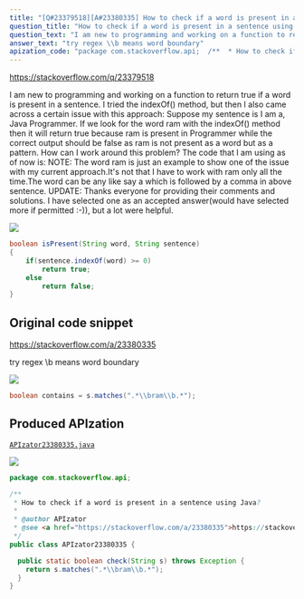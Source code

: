 ```yaml
---
title: "[Q#23379518][A#23380335] How to check if a word is present in a sentence using Java?"
question_title: "How to check if a word is present in a sentence using Java?"
question_text: "I am new to programming and working on a function to return true if a word is present in a sentence. I tried the indexOf() method, but then I also came across a certain issue with this approach: Suppose my sentence is I am a, Java Programmer. If we look for the word ram with the indexOf() method then it will return true because ram is present in Programmer while the correct output should be false as ram is not present as a word but as a pattern. How can I work around this problem? The code that I am using as of now is: NOTE: The word ram is just an example to show one of the issue with my current approach.It's not that I have to work with ram only all the time.The word can be any like say a which is followed by a comma in above sentence. UPDATE: Thanks everyone for providing their comments and solutions. I have selected one as an accepted answer(would have selected more if permitted :-)), but a lot were helpful."
answer_text: "try regex \\b means word boundary"
apization_code: "package com.stackoverflow.api;  /**  * How to check if a word is present in a sentence using Java?  *  * @author APIzator  * @see <a href=\"https://stackoverflow.com/a/23380335\">https://stackoverflow.com/a/23380335</a>  */ public class APIzator23380335 {    public static boolean check(String s) throws Exception {     return s.matches(\".*\\\\bram\\\\b.*\");   } }"
---
```


https://stackoverflow.com/q/23379518

I am new to programming and working on a function to return true if a word is present in a sentence. I tried the indexOf() method, but then I also came across a certain issue with this approach:
Suppose my sentence is I am a, Java Programmer.
If we look for the word ram with the indexOf() method then it will return true because ram is present in Programmer while the correct output should be false as ram is not present as a word but as a pattern.
How can I work around this problem? The code that I am using as of now is:
NOTE: The word ram is just an example to show one of the issue with my current approach.It&#x27;s not that I have to work with ram only all the time.The word can be any like say a which is followed by a comma in above sentence.
UPDATE: Thanks everyone for providing their comments and solutions. I have selected one as an accepted answer(would have selected more if permitted :-)), but a lot were helpful.


<div class="code-logo"><img src="/stackoverflow.png" /></div>

```java
boolean isPresent(String word, String sentence)
{
    if(sentence.indexOf(word) >= 0)
        return true;
    else
        return false;
}
```


## Original code snippet

https://stackoverflow.com/a/23380335

try regex
\b means word boundary

<div class="code-logo"><img src="/stackoverflow.png" /></div>

```java
boolean contains = s.matches(".*\\bram\\b.*");
```

## Produced APIzation

[`APIzator23380335.java`](https://github.com/pasqualesalza/apization/raw/main/data/search/APIzator23380335.java)

<div class="code-logo"><img src="/apizator.png" /></div>

```java
package com.stackoverflow.api;

/**
 * How to check if a word is present in a sentence using Java?
 *
 * @author APIzator
 * @see <a href="https://stackoverflow.com/a/23380335">https://stackoverflow.com/a/23380335</a>
 */
public class APIzator23380335 {

  public static boolean check(String s) throws Exception {
    return s.matches(".*\\bram\\b.*");
  }
}

```